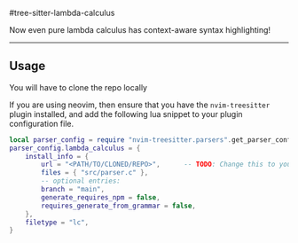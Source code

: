 #tree-sitter-lambda-calculus

Now even pure lambda calculus has context-aware syntax highlighting!

***
## Usage
You will have to clone the repo locally

If you are using neovim, then ensure that you have the `nvim-treesitter`
plugin installed, and add the following lua snippet to your plugin
configuration file.

```lua
local parser_config = require "nvim-treesitter.parsers".get_parser_configs()
parser_config.lambda_calculus = {
    install_info = {
        url = "<PATH/TO/CLONED/REPO>",      -- TODO: Change this to your own path
        files = { "src/parser.c" },
        -- optional entries:
        branch = "main",
        generate_requires_npm = false,
        requires_generate_from_grammar = false,
    },
    filetype = "lc",
}
```
